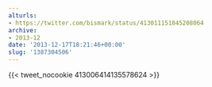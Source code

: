 ```yaml
---
alturls:
- https://twitter.com/bismark/status/413011151845208064
archive:
- 2013-12
date: '2013-12-17T18:21:46+00:00'
slug: '1387304506'
---
```


{{< tweet_nocookie 413006414135578624 >}}
